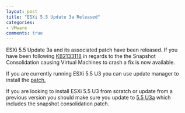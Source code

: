```yaml
---
layout: post
title: "ESXi 5.5 Update 3a Released"
categories:
- VMware
comments: true
---
```

ESXi 5.5 Update 3a and its associated patch have been released. If you have been following [KB2133118](http://kb.vmware.com/selfservice/microsites/search.do?language=en_US&cmd=displayKC&externalId=2133118) in regards to the the Snapshot Consolidation causing Virtual Machines to crash a fix is now available.

If you are currently running ESXi 5.5 U3 you can use update manager to install the [patch.](http://kb.vmware.com/selfservice/microsites/search.do?language=en_US&cmd=displayKC&externalId=2133825)

If you are looking to install ESXi 5.5 U3 from scratch or update from a previous version you should make sure you update to [5.5 U3a](https://my.vmware.com/web/vmware/details?downloadGroup=ESXI55U3&productId=353&rPId=8948) which includes the snapshot consolidation patch.
